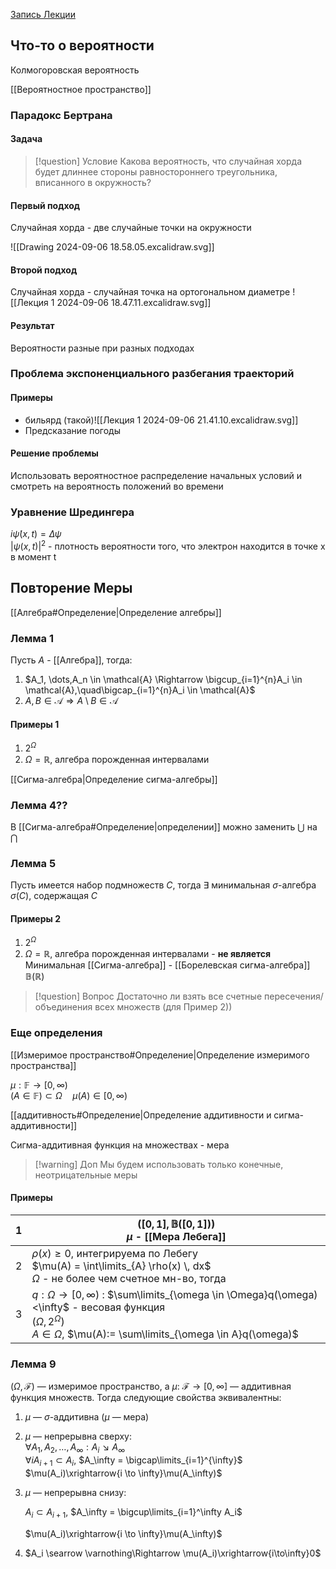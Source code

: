 [Запись Лекции](https://www.youtube.com/watch?v=DdNxWZeieCg)

## Что-то о вероятности

Колмогоровская вероятность

[[Вероятностное пространство]]

### Парадокс Бертрана

#### Задача

> [!question] Условие
>  Какова вероятность, что случайная хорда будет длиннее стороны равностороннего треугольника, вписанного в окружность?

#### Первый подход
Случайная хорда - две случайные точки на окружности

![[Drawing 2024-09-06 18.58.05.excalidraw.svg]]
#### Второй подход
Случайная хорда - случайная точка на ортогональном диаметре
![[Лекция 1 2024-09-06 18.47.11.excalidraw.svg]]
#### Результат
Вероятности разные при разных подходах

### Проблема экспоненциального разбегания траекторий
#### Примеры
 - бильярд (такой)![[Лекция 1 2024-09-06 21.41.10.excalidraw.svg]]
 - Предсказание погоды
#### Решение проблемы
Использовать вероятностное распределение начальных условий и смотреть на вероятность положений во времени

### Уравнение Шредингера
$i\dot{\psi}(x,t) = \Delta\psi$  
$|\psi(x,t)|^{2}$ - плотность вероятности того, что электрон находится в точке x в момент t

## Повторение Меры

[[Алгебра#Определение|Определение алгебры]]

### Лемма 1
Пусть $A$ - [[Алгебра]], тогда:
1) $A_1, \dots,A_n \in \mathcal{A} \Rightarrow \bigcup_{i=1}^{n}A_i \in \mathcal{A},\quad\bigcap_{i=1}^{n}A_i \in \mathcal{A}$
2) $A,B \in \mathcal{A} \Rightarrow A\setminus B \in \mathcal{A}$ 
#### Примеры 1
1) $2^{\Omega}$
2) $\Omega=\mathbb{R}$, алгебра порожденная интервалами

[[Сигма-алгебра|Определение сигма-алгебры]]
### Лемма 4??
В [[Сигма-алгебра#Определение|определении]] можно заменить $\bigcup$ на $\bigcap$ 

### Лемма 5
Пусть имеется набор подмножеств $C$, тогда $\exists$ минимальная $\sigma$-алгебра $\sigma(C)$, содержащая $C$ 
#### Примеры 2
1) $2^{\Omega}$
2) $\Omega=\mathbb{R}$, алгебра порожденная интервалами - **не является**
Минимальная [[Сигма-алгебра]] - [[Борелевская сигма-алгебра]] $\mathbb{B}(\mathbb{R})$

> [!question] Вопрос
> Достаточно ли взять все счетные пересечения/объединения всех множеств (для  Пример 2))

### Еще определения
[[Измеримое пространство#Определение|Определение измеримого пространства]]

$\mu: \mathbb{F} \to [0, \infty)$  
($A \in \mathbb{F}) \subset \Omega \quad \mu(A) \in [0, \infty)$ 

[[аддитивность#Определение|Определение аддитивности и  сигма-аддитивности]]

Сигма-аддитивная функция на множествах - мера

> [!warning] Доп
> Мы будем использовать только конечные, неотрицательные меры
#### Примеры

| 1<br> | $([0,1], \mathbb{B}([0,1]))$<br>$\mu$ - [[Мера Лебега]]                                                                                                                                              |
| ----- | ---------------------------------------------------------------------------------------------------------------------------------------------------------------------------------------------------- |
| 2     | $\rho(x) \geq 0$, интегрируема по Лебегу<br>$\mu(A) = \int\limits_{A} \rho(x) \, dx$<br>$\Omega$ - не более чем счетное мн-во, тогда                                                                 |
| 3     | $q: \Omega \rightarrow [0,\infty)$ : $\sum\limits_{\omega \in \Omega}q(\omega)<\infty$ - весовая функция<br>$(\Omega, 2^{\Omega})$<br>$A \in \Omega$, $\mu(A):= \sum\limits_{\omega \in A}q(\omega)$ |
### Лемма 9
$(\Omega, \mathcal{F})$ — измеримое пространство, а $\mu$: $\mathcal{F} \to [0, \infty]$ — аддитивная функция множеств. Тогда следующие свойства эквивалентны:
1) $\mu$ — $\sigma$-аддитивна ($\mu$ — мера)
2) $\mu$ — непрерывна сверху:  
	$\forall A_1, A_2, \dots, A_\infty: A_i \searrow A_\infty$  
	$\forall iA_{i+1} \subset A_i$, $A_\infty = \bigcap\limits_{i=1}^{\infty}$  
	$\mu(A_i)\xrightarrow{i \to \infty}\mu(A_\infty)$ 
3) $\mu$ — непрерывна снизу:
	
	$A_i \subset A_{i+1}$, $A_\infty = \bigcup\limits_{i=1}^\infty A_i$ 
	
	$\mu(A_i)\xrightarrow{i \to \infty}\mu(A_\infty)$ 
4) $A_i \searrow \varnothing\Rightarrow \mu(A_i)\xrightarrow{i\to\infty}0$